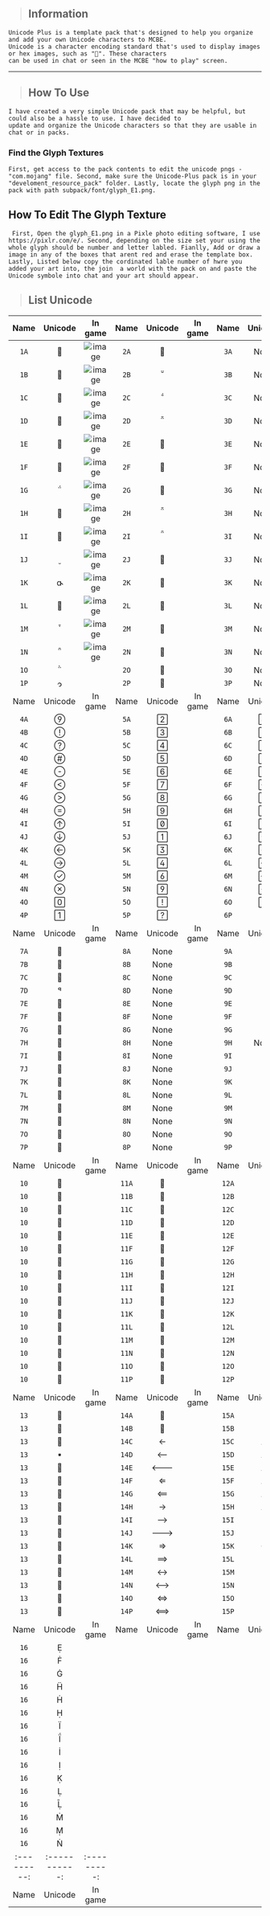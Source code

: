 > <h2>Information</h2>
```info
Unicode Plus is a template pack that's designed to help you organize and add your own Unicode characters to MCBE. 
Unicode is a character encoding standard that's used to display images or hex images, such as "". These characters 
can be used in chat or seen in the MCBE "how to play" screen.
```
--- ---
> <h2>How To Use</h2>
```info
I have created a very simple Unicode pack that may be helpful, but could also be a hassle to use. I have decided to 
update and organize the Unicode characters so that they are usable in chat or in packs.
```
### Find the Glyph Textures
` First, get access to the pack contents to edit the unicode pngs - "com.mojang" file.
Second, make sure the Unicode-Plus pack is in your "develoment_resource_pack" folder.
Lastly, locate the glyph png in the pack with path subpack/font/glyph_E1.png.
`

## How To Edit The Glyph Texture
` First, Open the glyph_E1.png in a Pixle photo editing software, I use https://pixlr.com/e/.
Second, depending on the size set your using the whole glyph should be number and letter labled.
Fianlly, Add or draw a image in any of the boxes that arent red and erase the template box.
Lastly, Listed below copy the cordinated lable number of hwre you added your art into, the join 
a world with the pack on and paste the Unicode symbole into chat and your art should appear.`
> <h2>List Unicode</h2>

|   Name    |   Unicode   |  In game  |   Name    |   Unicode   |  In game  |   Name    |   Unicode   |  In game  |
|:---------:|:-----------:|:---------:|:---------:|:-----------:|:---------:|:---------:|:-----------:|:---------:|
| `1A`      |            |    ![image](https://media.discordapp.net/attachments/1050591171921072130/1052481834790961153/Untitled.png)       | `2A`      |            |           | `3A`      |    None     |           |
| `1B`      |            |    ![image](https://cdn.discordapp.com/attachments/1050591171921072130/1052483594444087316/Untitled.png)       | `2B`      |            |           | `3B`      |    None     |           |
| `1C`      |            |    ![image](https://cdn.discordapp.com/attachments/1050591171921072130/1052483592099475496/Untitled2.png)       | `2C`      |            |           | `3C`      |    None     |           |
| `1D`      |            |    ![image](https://cdn.discordapp.com/attachments/1050591171921072130/1052483592430821406/Untitled3.png)       | `2D`      |            |           | `3D`      |    None     |           |
| `1E`      |            |    ![image](https://cdn.discordapp.com/attachments/1050591171921072130/1052483592753795082/Untitled4.png)       | `2E`      |            |           | `3E`      |    None     |           |
| `1F`      |            |    ![image](https://cdn.discordapp.com/attachments/1050591171921072130/1052483593089331230/Untitled5.png)       | `2F`      |            |           | `3F`      |    None     |           |
| `1G`      |            |    ![image](https://cdn.discordapp.com/attachments/1050591171921072130/1052483620931117066/Untitled6.png)       | `2G`      |            |           | `3G`      |    None     |           |
| `1H`      |            |    ![image](https://cdn.discordapp.com/attachments/1050591171921072130/1052483621270863922/Untitled7.png)       | `2H`      |            |           | `3H`      |    None     |           |
| `1I`      |            |    ![image](https://cdn.discordapp.com/attachments/1050591171921072130/1052483621564469278/Untitled8.png)       | `2I`      |            |           | `3I`      |    None     |           |
| `1J`      |            |    ![image](https://cdn.discordapp.com/attachments/1050591171921072130/1052483621853863967/Untitled9.png)       | `2J`      |            |           | `3J`      |    None     |           |
| `1K`      |            |    ![image](https://cdn.discordapp.com/attachments/1050591171921072130/1052483622168444938/Untitled10.png)       | `2K`      |            |           | `3K`      |    None     |           |
| `1L`      |            |    ![image](https://cdn.discordapp.com/attachments/1050591171921072130/1052483593538117642/Untitled11.png)       | `2L`      |            |           | `3L`      |    None     |           |
| `1M`      |            |    ![image](https://cdn.discordapp.com/attachments/1050591171921072130/1052483593814953994/Untitled12.png)       | `2M`      |            |           | `3M`      |    None     |           |
| `1N`      |            |    ![image](https://cdn.discordapp.com/attachments/1050591171921072130/1052483594100158494/Untitled13.png)       | `2N`      |            |           | `3N`      |    None     |           |
| `1O`      |            |           | `2O`      |            |           | `3O`      |    None     |           |
| `1P`      |            |           | `2P`      |            |           | `3P`      |    None     |           |
|   Name    |   Unicode   |  In game  |   Name    |   Unicode   |  In game  |   Name    |   Unicode   |  In game  |
| `4A`      |            |           | `5A`      |            |           | `6A`      |            |           |
| `4B`      |            |           | `5B`      |            |           | `6B`      |            |           |
| `4C`      |            |           | `5C`      |            |           | `6C`      |            |           |
| `4D`      |            |           | `5D`      |            |           | `6D`      |            |           |
| `4E`      |            |           | `5E`      |            |           | `6E`      |            |           |
| `4F`      |            |           | `5F`      |            |           | `6F`      |            |           |
| `4G`      |            |           | `5G`      |            |           | `6G`      |            |           |
| `4H`      |            |           | `5H`      |            |           | `6H`      |            |           |
| `4I`      |            |           | `5I`      |            |           | `6I`      |            |           |
| `4J`      |            |           | `5J`      |            |           | `6J`      |            |           |
| `4K`      |            |           | `5K`      |            |           | `6K`      |            |           |
| `4L`      |            |           | `5L`      |            |           | `6L`      |            |           |
| `4M`      |            |           | `5M`      |            |           | `6M`      |            |           |
| `4N`      |            |           | `5N`      |            |           | `6N`      |            |           |
| `4O`      |            |           | `5O`      |            |           | `6O`      |            |           |
| `4P`      |            |           | `5P`      |            |           | `6P`      |            |           |
|   Name    |   Unicode   |  In game  |   Name    |   Unicode   |  In game  |   Name    |   Unicode   |  In game  |
| `7A`      |            |           | `8A`      |    None     |           | `9A`      |            |           |
| `7B`      |            |           | `8B`      |    None     |           | `9B`      |            |           |
| `7C`      |            |           | `8C`      |    None     |           | `9C`      |            |           |
| `7D`      |            |           | `8D`      |    None     |           | `9D`      |            |           |
| `7E`      |            |           | `8E`      |    None     |           | `9E`      |            |           |
| `7F`      |            |           | `8F`      |    None     |           | `9F`      |            |           |
| `7G`      |            |           | `8G`      |    None     |           | `9G`      |            |           |
| `7H`      |            |           | `8H`      |    None     |           | `9H`      |    None     |           |
| `7I`      |            |           | `8I`      |    None     |           | `9I`      |            |           |
| `7J`      |            |           | `8J`      |    None     |           | `9J`      |            |           |
| `7K`      |            |           | `8K`      |    None     |           | `9K`      |            |           |
| `7L`      |            |           | `8L`      |    None     |           | `9L`      |            |           |
| `7M`      |            |           | `8M`      |    None     |           | `9M`      |            |           |
| `7N`      |            |           | `8N`      |    None     |           | `9N`      |            |           |
| `7O`      |            |           | `8O`      |    None     |           | `9O`      |            |           |
| `7P`      |            |           | `8P`      |    None     |           | `9P`      |            |           |
|   Name    |   Unicode   |  In game  |   Name    |   Unicode   |  In game  |   Name    |   Unicode   |  In game  |
| `10`      |            |           | `11A`     |            |           | `12A`     |            |           |
| `10`      |            |           | `11B`     |            |           | `12B`     |            |           |
| `10`      |            |           | `11C`     |            |           | `12C`     |            |           |
| `10`      |            |           | `11D`     |            |           | `12D`     |            |           |
| `10`      |            |           | `11E`     |            |           | `12E`     |            |           |
| `10`      |            |           | `11F`     |            |           | `12F`     |            |           |
| `10`      |            |           | `11G`     |            |           | `12G`     |            |           |
| `10`      |            |           | `11H`     |            |           | `12H`     |            |           |
| `10`      |            |           | `11I`     |            |           | `12I`     |            |           |
| `10`      |            |           | `11J`     |            |           | `12J`     |            |           |
| `10`      |            |           | `11K`     |            |           | `12K`     |            |           |
| `10`      |            |           | `11L`     |            |           | `12L`     |            |           |
| `10`      |            |           | `11M`     |            |           | `12M`     |            |           |
| `10`      |            |           | `11N`     |            |           | `12N`     |            |           |
| `10`      |            |           | `11O`     |            |           | `12O`     |            |           |
| `10`      |            |           | `11P`     |            |           | `12P`     |            |           |
|   Name    |   Unicode   |  In game  |   Name    |   Unicode   |  In game  |   Name    |   Unicode   |  In game  |
| `13`      |            |           | `14A`     |            |           | `15A`     |            |           |
| `13`      |            |           | `14B`     |            |           | `15B`     |            |           |
| `13`      |            |           | `14C`     |            |           | `15C`     |            |           |
| `13`      |            |           | `14D`     |            |           | `15D`     |            |           |
| `13`      |            |           | `14E`     |            |           | `15E`     |            |           |
| `13`      |            |           | `14F`     |            |           | `15F`     |            |           |
| `13`      |            |           | `14G`     |            |           | `15G`     |            |           |
| `13`      |            |           | `14H`     |            |           | `15H`     |            |           |
| `13`      |            |           | `14I`     |            |           | `15I`     |            |           |
| `13`      |            |           | `14J`     |            |           | `15J`     |            |           |
| `13`      |            |           | `14K`     |            |           | `15K`     |            |           |
| `13`      |            |           | `14L`     |            |           | `15L`     |            |           |
| `13`      |            |           | `14M`     |            |           | `15M`     |            |           |
| `13`      |            |           | `14N`     |            |           | `15N`     |            |           |
| `13`      |            |           | `14O`     |            |           | `15O`     |            |           |
| `13`      |            |           | `14P`     |            |           | `15P`     |            |           |
|   Name    |   Unicode   |  In game  |   Name  |   Unicode   |  In game  |   Name  |   Unicode   |  In game  |
| `16`      |            |           |
| `16`      |            |           |
| `16`      |            |           |
| `16`      |            |           |
| `16`      |            |           |
| `16`      |            |           |
| `16`      |            |           |
| `16`      |            |           |
| `16`      |            |           |
| `16`      |            |           |
| `16`      |            |           |
| `16`      |            |           |
| `16`      |            |           |
| `16`      |            |           |
| `16`      |            |           |
| `16`      |            |           |
|:---------:|:-----------:|:---------:|
|   Name    |    Unicode  |  In game  |
